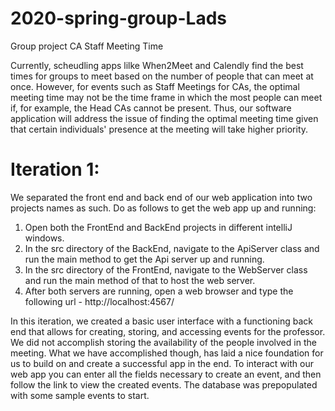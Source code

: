 # 2020-spring-group-Lads
Group project
CA Staff Meeting Time

Currently, scheudling apps lilke When2Meet and Calendly find the best times for groups to meet based on the number of people that can meet at once. However, for events such as Staff Meetings for CAs, the optimal meeting time may not be the time frame in which the most people can meet if, for example, the Head CAs cannot be present. Thus, our software application will address the issue of finding the optimal meeting time given that certain individuals' presence at the meeting will take higher priority.


# Iteration 1:
We separated the front end and back end of our web application into two projects names as such. Do as follows to get the web app up and running:

1. Open both the FrontEnd and BackEnd projects in different intelliJ windows.
2. In the src directory of the BackEnd, navigate to the ApiServer class and run the main method to get the Api server up and running.
3. In the src directory of the FrontEnd, navigate to the WebServer class and run the main method of that to host the web server.
4. After both servers are running, open a web browser and type the following url - http://localhost:4567/

In this iteration, we created a basic user interface with a functioning back end that allows for creating, storing, and accessing events for the professor. We did not accomplish storing the availability of the people involved in the meeting. What we have accomplished though, has laid a nice foundation for us to build on and create a successful app in the end. To interact with our web app you can enter all the fields necessary to create an event, and then follow the link to view the created events. The database was prepopulated with some sample events to start.
